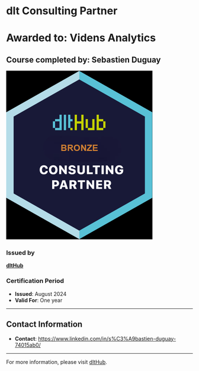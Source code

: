 
#  dlt Consulting Partner

# Awarded to: Videns Analytics

## Course completed by: Sebastien Duguay

![Course Image](../badges/technical_consulting_partner_bronze.png)

### Issued by
[**dltHub**](https://dlthub.com/) 

### Certification Period
- **Issued**: August 2024
- **Valid For**: One year

---

## Contact Information
- **Contact**: https://www.linkedin.com/in/s%C3%A9bastien-duguay-74015ab0/

---

For more information, please visit [dltHub](https://dlthub.com/).
    